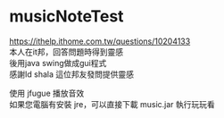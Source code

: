 # musicNoteTest

https://ithelp.ithome.com.tw/questions/10204133  
本人在it邦，回答問題時得到靈感  
後用java swing做成gui程式  
感謝Id shala 這位邦友發問提供靈感  

使用 jfugue 播放音效  
如果您電腦有安裝 jre，可以直接下載 music.jar 執行玩玩看


